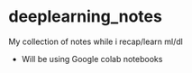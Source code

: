 # deeplearning_notes
My collection of notes while i recap/learn ml/dl
- Will be using Google colab notebooks
